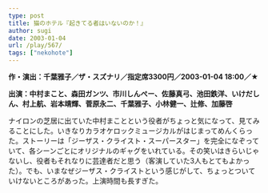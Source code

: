 ```yaml
---
type: post
title: 猫のホテル『起きてる者はいないのか！』
author: sugi
date: 2003-01-04
url: /play/567/
tags: ["nekohote"]
---
```

**作・演出：千葉雅子／ザ・スズナリ／指定席3300円／2003-01-04 18:00／★**

**出演：中村まこと、森田ガンツ、市川しんぺー、佐藤真弓、池田鉄洋、いけだしん、村上航、岩本靖輝、菅原永二、千葉雅子、小林健一、辻修、加藤啓**

ナイロンの芝居に出ていた中村まことという役者がちょっと気になって、見てみることにした。いきなりカラオケロックミュージカルがはじまってめんくらった。ストーリーは「ジーザス・クライスト・スーパースター」を完全になぞっていて、各シーンごとにオリジナルのギャグをいれている。その笑いはきらいじゃないし、役者もそれなりに芸達者だと思う（客演していた3人もとてもよかった）。でも、いまなぜジーザス・クライストという感じがして、ちょっとついていけないところがあった。上演時間も長すぎた。
